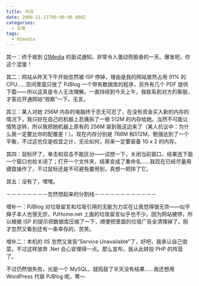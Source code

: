 ```yaml
---
title: 今日
date: 2006-11-21T00:00:00.000Z
categories:
  - 日常
tags:
  - 01media
---
```


其一：终于收到 [01Media](http://www.01media.cn) 的面试通知，非常令人激动而振奋的一天。爆发吧，你这个混蛋！

其二：网站从昨天下午开始忽然被 ISP 停掉，理由是我的网站居然占用 91% 的CPU……空间里面只放了 PJBlog 一个带有数据库的程序，另外有几个 PDF 提供下载——所以这真是令人无法理解。一直持续到今天上午，我联系到对方的客服，才答应开通网站“观察”一下。无言。

其三：某人对她 256M 内存的电脑终于忍无可忍了，在没有资金买入新的内存的情况下，我只好在自己的机器上忍痛拆了一根 512M 的内存给她。当然不可能让情势逆转，所以我把她机器上原有的 256M 装到我这边来了（某人抗议中：为什么我一定要比你的配置差！）。现在内存分别是 768M 和512M，勉强达到了一个平衡，不过这也仅是权宜之计，无论如何，将来一定要装备 1G x 2 的内存。

其四：鼠标坏了，单击和双击不能区分——试想一下，关闭当前窗口，结果连下面一个窗口也给关闭了；打开一个文件夹，结果变成了重命名……我现在已经尽量用键盘操作了，不过鼠标还是不可避免要用到，真想一把摔了它。

其五：没有了，嘿嘿。

－－－－－－－－忽然想起来的分割线－－－－－－－－－－－－

增补一：PJBlog 对垃圾留言和垃圾引用的无能为力实在让我觉得很无奈——似乎舜子本人也很无奈，PJHome.net 上面的垃圾留言似乎也不少。因为网站被停，所以根据 ISP 的提示把数据库压缩了一下，顺便把里面的垃圾广告全清理掉了。刚才忽然又看到还有一条幸存的，苦笑。

增补二：本机的 IIS 忽然又宣告“Service Unavailable”了，好吧，我承认自己很菜，不过这样放弃 .Net 会心安理得一点。那么宣布，我从此转投 PHP 的阵营了。

不过仍然很失败，光是一个 MySQL，就捣鼓了半天没有结果……我还想用 WordPress 代替 PJBlog 呢。寒～
